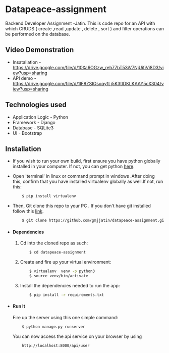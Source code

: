 # Datapeace-assignment
Backend Developer Assignment -Jatin. 
This is code repo for an API with which CRUDS ( create ,read ,update , delete , sort ) and filter operations can be performed on the database.

## Video Demonstration
* Insatallation - https://drive.google.com/file/d/10Xa6OGzw_reh77bT53iV7NjUifiVi8D3/view?usp=sharing
* API demo - https://drive.google.com/file/d/1IF8ZSIOsoqy1Lj5K3tIDKLKAAY5cX304/view?usp=sharing

## Technologies used
* Application Logic - Python
* Framework - Django 
* Database - SQLite3
* UI - Bootstrap

## Installation
* If you wish to run your own build, first ensure you have python globally installed in your computer. If not, you can get python [here](https://www.python.org/downloads/).
* Open 'terminal' in linux or command prompt in windows .After doing this, confirm that you have installed virtualenv globally as well.If not, run this:
    ```bash
        $ pip install virtualenv
    ```
* Then, Git clone this repo to your PC . If you don't have git installed follow this [link](https://git-scm.com/).
    ```bash
        $ git clone https://github.com/gmjjatin/datapeace-assignment.git
    ```

* #### Dependencies
    1. Cd into the cloned repo as such:
        ```bash
            $ cd datapeace-assignment
        ```
    2. Create and fire up your virtual environment:
        ```bash
            $ virtualenv  venv -p python3
            $ source venv/bin/activate
        ```
    3. Install the dependencies needed to run the app:
        ```bash
            $ pip install -r requirements.txt
        ```
    

* #### Run It
    Fire up the server using this one simple command:
    ```bash
        $ python manage.py runserver
    ```
    You can now access the api service on your browser by using
    ```
        http://localhost:8000/api/user
    ```
